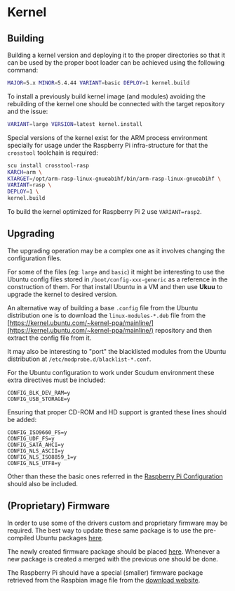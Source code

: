 # Kernel

## Building

Building a kernel version and deploying it to the proper directories so that it can be used
by the proper boot loader can be achieved using the following command:

```bash
MAJOR=5.x MINOR=5.4.44 VARIANT=basic DEPLOY=1 kernel.build
```

To install a previously build kernel image (and modules) avoiding the rebuilding of the kernel
one should be connected with the target repository and the issue:

```bash
VARIANT=large VERSION=latest kernel.install
```

Special versions of the kernel exist for the ARM process environment specially for usage under
the Raspberry Pi infra-structure for that the `crosstool` toolchain is required:

```bash
scu install crosstool-rasp
KARCH=arm \
KTARGET=/opt/arm-rasp-linux-gnueabihf/bin/arm-rasp-linux-gnueabihf \
VARIANT=rasp \
DEPLOY=1 \
kernel.build
```

To build the kernel optimized for Raspberry Pi 2 use `VARIANT=rasp2`.

## Upgrading

The upgrading operation may be a complex one as it involves changing the configuration files.

For some of the files (eg: `large` and `basic`) it might be interesting to use the Ubuntu config files stored in `/boot/config-xxx-generic` as a reference in the construction of them. For that install Ubuntu in a VM and then use **Ukuu** to upgrade the kernel to desired version.

An alternative way of building a base `.config` file from the Ubuntu distribution one is to download the `linux-modules-*.deb` file from the [https://kernel.ubuntu.com/~kernel-ppa/mainline/](https://kernel.ubuntu.com/~kernel-ppa/mainline/) repository and then extract the config file from it.

It may also be interesting to "port" the blacklisted modules from the Ubuntu distribution at `/etc/modprobe.d/blacklist-*.conf`.

For the Ubuntu configuration to work under Scudum environment these extra directives must be included:

```text
CONFIG_BLK_DEV_RAM=y
CONFIG_USB_STORAGE=y
```

Ensuring that proper CD-ROM and HD support is granted these lines should be added:

```text
CONFIG_ISO9660_FS=y
CONFIG_UDF_FS=y
CONFIG_SATA_AHCI=y
CONFIG_NLS_ASCII=y
CONFIG_NLS_ISO8859_1=y
CONFIG_NLS_UTF8=y
```

Other than these the basic ones referred in the [Raspberry Pi Configuration](rasp.md#kernel-configuration-file) should also be included.

## (Proprietary) Firmware

In order to use some of the drivers custom and proprietary firmware may be required. The best way to
update these same package is to use the pre-compiled Ubuntu packages [here](https://packages.ubuntu.com/bionic/linux-firmware).

The newly created firmware package should be placed [here](https://github.com/hivesolutions/patches/tree/master/firmware). Whenever
a new package is created a merged with the previous one should be done.

The Raspberry Pi should have a special (smaller) firmware package retrieved from the Raspbian image file from the [download website](https://www.raspberrypi.org/downloads/raspbian/).
